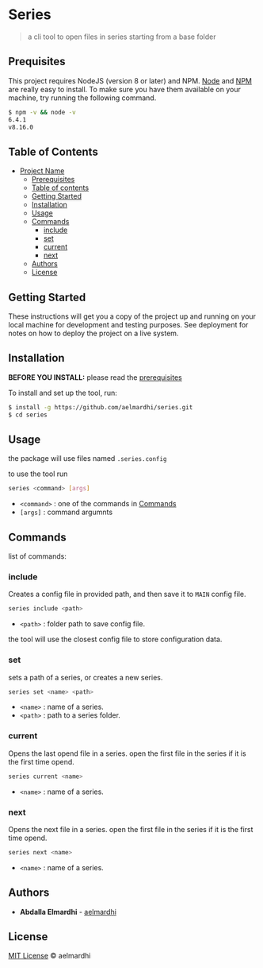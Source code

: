 # Series

> a cli tool to open files in series starting from a base folder

## Prequisites
This project requires NodeJS (version 8 or later) and NPM.
[Node](http://nodejs.org/) and [NPM](https://npmjs.org/) are really easy to install.
To make sure you have them available on your machine,
try running the following command.

```sh
$ npm -v && node -v
6.4.1
v8.16.0
```

## Table of Contents

- [Project Name](#project-name)
  - [Prerequisites](#prerequisites)
  - [Table of contents](#table-of-contents)
  - [Getting Started](#getting-started)
  - [Installation](#installation)
  - [Usage](#usage)
  - [Commands](#commands)
    - [include](#include)
    - [set](#set)
    - [current](#current)
    - [next](#next)
  - [Authors](#authors)
  - [License](#license)
## Getting Started

These instructions will get you a copy of the project up and running on your local machine for development and testing purposes. See deployment for notes on how to deploy the project on a live system.

## Installation

**BEFORE YOU INSTALL:** please read the [prerequisites](#prerequisites)

To install and set up the tool, run:

```sh
$ install -g https://github.com/aelmardhi/series.git
$ cd series
```

## Usage
the package will use files named `.series.config` 

to use the tool run
``` sh
series <command> [args]
```
* `<command>` : one of the commands in [Commands](#commands)
* `[args]` : command argumnts

## Commands

list of commands:

### include
Creates a config file in provided path, and then save it to `MAIN` config file.

```sh
series include <path>
```
* `<path>` : folder path to save config file.

the tool will use the closest config file to store configuration data.

### set
sets a path of a series, or creates a new series.
```sh
series set <name> <path>
```
* `<name>` : name of a series.
* `<path>` : path to a series folder.

### current
Opens the last opend file in a series. open the first file in the series if it is the first time opend.
```sh
series current <name>
```
* `<name>` : name of a series.

### next
Opens the next file in a series. open the first file in the series if it is the first time opend. 
```sh
series next <name>
```
* `<name>` : name of a series.

## Authors
* **Abdalla Elmardhi** - [aelmardhi](https://github.com/aelmardhi)

## License
[MIT License](LICENSE) © aelmardhi
